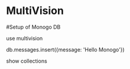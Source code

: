 # MultiVision

#Setup of Monogo DB

<p>use multivision</p>
<p>db.messages.insert({message: 'Hello Monogo'})</p>
<p>show collections</p>
